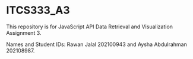 # ITCS333_A3
This repository is for JavaScript API Data Retrieval and Visualization Assignment 3.

Names and Student IDs: Rawan Jalal 202100943 and Aysha Abdulrahman 202108987.
